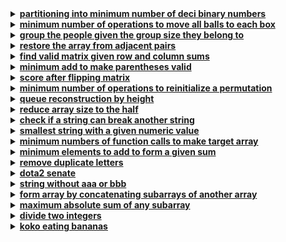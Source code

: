 <details>
  <summary><strong><a href=https://leetcode.com/problems/partitioning-into-minimum-number-of-deci-binary-numbers/>partitioning into minimum number of deci binary numbers</a></strong></summary>

```cpp
class Solution {
public:
    int minPartitions(string n) {
        int max_digit = 0;
        for(char c : n) {
            max_digit = max(max_digit, c - '0');
        }
        return max_digit;
    }
};
```
</details>

<details>
  <summary><strong><a href=https://leetcode.com/problems/minimum-number-of-operations-to-move-all-balls-to-each-box/>minimum number of operations to move all balls to each box</a></strong></summary>

```cpp
class Solution {
public:
    vector<int> minOperations(string boxes) {
        int n = boxes.size();
        vector<int> answer(n, 0);

        int count = 0, ops = 0;
        for (int i = 0; i < n; ++i) {
            answer[i] += ops;
            if (boxes[i] == '1') 
                ++count;

            ops += count;
        }

        count = 0, ops = 0;
        for (int i = n - 1; i >= 0; --i) {
            answer[i] += ops;
            if (boxes[i] == '1') 
                ++count;
            ops += count;
        }

        return answer;
    }
};
```
</details>

<details>
  <summary><strong><a href=https://leetcode.com/problems/group-the-people-given-the-group-size-they-belong-to/>group the people given the group size they belong to</a></strong></summary>

```cpp
class Solution {
public:
    vector<vector<int>> groupThePeople(vector<int>& groupSizes) {
        unordered_map<int, vector<int>> groups;
        vector<vector<int>> result;

        for (int i = 0; i < groupSizes.size(); ++i) {
            groups[groupSizes[i]].push_back(i);
            if (groups[groupSizes[i]].size() == groupSizes[i]) {
                result.push_back(groups[groupSizes[i]]);
                groups[groupSizes[i]].clear();
            }
        }

        return result;
    }
};
```
</details>

<details>
  <summary><strong><a href=https://leetcode.com/problems/restore-the-array-from-adjacent-pairs/>restore the array from adjacent pairs</a></strong></summary>

```cpp
class Solution {
public:
    vector<int> restoreArray(vector<vector<int>>& adjacentPairs) {
        unordered_map<int, vector<int>> adj;
        for (auto& pair : adjacentPairs) {
            adj[pair[0]].push_back(pair[1]);
            adj[pair[1]].push_back(pair[0]);
        }

        int start;
        for (auto& [num, neighbors] : adj) {
            if (neighbors.size() == 1) {
                start = num;
                break;
            }
        }

        vector<int> result;
        unordered_set<int> visited;
        result.push_back(start);
        visited.insert(start);

    
        while (result.size() < adj.size()) {
            int current = result.back();
            for (int neighbor : adj[current]) {
                if (visited.find(neighbor) == visited.end()) {
                    result.push_back(neighbor);
                    visited.insert(neighbor);
                    break;
                }
            }
        }

        return result;
    }
};
```
</details>

<details>
  <summary><strong><a href=https://leetcode.com/problems/find-valid-matrix-given-row-and-column-sums/>find valid matrix given row and column sums</a></strong></summary>

```cpp
class Solution {
public:
    vector<vector<int>> restoreMatrix(vector<int>& rowSum, vector<int>& colSum) {
        int m = rowSum.size(), n = colSum.size();
        vector<vector<int>> matrix(m, vector<int>(n, 0));
        
        for (int i = 0; i < m; ++i) {
            for (int j = 0; j < n; ++j) {
                matrix[i][j] = min(rowSum[i], colSum[j]);
                rowSum[i] -= matrix[i][j];
                colSum[j] -= matrix[i][j];
            }
        }
        
        return matrix;
    }
};
```
</details>

<details>
  <summary><strong><a href=https://leetcode.com/problems/minimum-add-to-make-parentheses-valid/>minimum add to make parentheses valid</a></strong></summary>

```cpp
class Solution {
public:
    int minAddToMakeValid(string s) {
        int open = 0, close = 0;
        for (char c : s) 
            if (c == '(') 
                open++;
            else 
                if (open > 0) 
                    open--;
                else 
                    close++;
                    
        return open + close;
    }
};
```
</details>

<details>
  <summary><strong><a href=https://leetcode.com/problems/score-after-flipping-matrix/>score after flipping matrix</a></strong></summary>

```cpp
class Solution {
public:
    int matrixScore(vector<vector<int>>& grid) {
        int m = grid.size(), n = grid[0].size();
        int score = 0;

        for (int i = 0; i < m; ++i) 
            if (grid[i][0] == 0) 
                for (int j = 0; j < n; ++j) 
                    grid[i][j] ^= 1;

        for (int j = 0; j < n; ++j) {
            int ones = 0;
            for (int i = 0; i < m; ++i) 
                if (grid[i][j] == 1) 
                    ones++;
            
            ones = max(ones, m - ones);
            score += ones * (1 << (n - j - 1));
        }

        return score;
    }
};
```
</details>

<details>
  <summary><strong><a href=https://leetcode.com/problems/minimum-number-of-operations-to-reinitialize-a-permutation/>minimum number of operations to reinitialize a permutation</a></strong></summary>

```cpp
class Solution {
public:
    int reinitializePermutation(int n) {
        int steps = 0;
        int i = 1;        
        while (true) {
            i = (i % 2 == 0) ? i / 2 : n / 2 + (i - 1) / 2;
            steps+9+;
            
            if (i == 1) 
                break;
        }
        
        return steps;
    }
};
```
</details>

<details>
  <summary><strong><a href=https://leetcode.com/problems/queue-reconstruction-by-height/>queue reconstruction by height</a></strong></summary>

```cpp
class Solution {
public:
    vector<vector<int>> reconstructQueue(vector<vector<int>>& people) {
        sort(people.begin(), people.end(), [](vector<int>& a, vector<int>& b) {
            return a[0] > b[0] || (a[0] == b[0] && a[1] < b[1]);
        });

        vector<vector<int>> queue;
        for (auto& p : people) {
            queue.insert(queue.begin() + p[1], p);
        }

        return queue;
    }
};
```
</details>

<details>
  <summary><strong><a href=https://leetcode.com/problems/reduce-array-size-to-the-half/>reduce array size to the half</a></strong></summary>

```cpp
class Solution {
public:
    int minSetSize(vector<int>& arr) {
        unordered_map<int, int> freq;
        for (int num : arr) 
            freq[num]++;

        vector<int> counts;
        for (auto& [num, count] : freq) 
            counts.push_back(count);

        sort(counts.rbegin(), counts.rend());

        int removed = 0, sets = 0, half = arr.size() / 2;
        for (int count : counts) {
            removed += count;
            sets++;
            if (removed >= half) 
                break;
        }

        return sets;
    }
};
```
</details>

<details>
  <summary><strong><a href=https://leetcode.com/problems/check-if-a-string-can-break-another-string/>check if a string can break another string</a></strong></summary>

```cpp
class Solution {
public:
    bool checkIfCanBreak(string s1, string s2) {
        sort(s1.begin(), s1.end());
        sort(s2.begin(), s2.end());

        bool s1BreaksS2 = true, s2BreaksS1 = true;
        for (int i = 0; i < s1.size(); i++) {
            if (s1[i] < s2[i]) 
                s1BreaksS2 = false;
            
            if (s2[i] < s1[i]) 
                s2BreaksS1 = false;
        }

        return s1BreaksS2 || s2BreaksS1;
    }
};
```
</details>

<details>
  <summary><strong><a href=https://leetcode.com/problems/smallest-string-with-a-given-numeric-value/>smallest string with a given numeric value</a></strong></summary>

```cpp
class Solution {
public:
    string getSmallestString(int n, int k) {
        string result(n, 'a');
        k -= n;

        for (int i = n - 1; i >= 0 && k > 0; --i) {
            int add = min(25, k);
            result[i] += add;
            k -= add;
        }

        return result;
    }
};
```
</details>

<details>
  <summary><strong><a href=https://leetcode.com/problems/minimum-numbers-of-function-calls-to-make-target-array/>minimum numbers of function calls to make target array</a></strong></summary>

```cpp
class Solution {
public:
    int minOperations(vector<int>& nums) {
        int operations = 0, maxDoubles = 0;
        
        for (int num : nums) {
            int doubles = 0;
            while (num > 0) {
                if (num % 2 == 1) {
                    operations++;
                    num--;
                }
                if (num > 0) {
                    num /= 2;
                    doubles++;
                }
            }
            maxDoubles = max(maxDoubles, doubles);
        }

        return operations + maxDoubles;
    }
};
```
</details>

<details>
  <summary><strong><a href=https://leetcode.com/problems/minimum-elements-to-add-to-form-a-given-sum/>minimum elements to add to form a given sum</a></strong></summary>

```cpp
class Solution {
public:
    int minElements(vector<int>& nums, int limit, long long goal) {
        long long sum = accumulate(nums.begin(), nums.end(), 0LL);
        long long diff = abs(goal - sum);
        
        return (diff + limit - 1) / limit;
    }
};
```
</details>

<details>
  <summary><strong><a href=https://leetcode.com/problems/remove-duplicate-letters/>remove duplicate letters</a></strong></summary>

```cpp
class Solution {
public:
    string removeDuplicateLetters(string s) {
        vector<int> freq(26, 0);
        vector<bool> inResult(26, false);
        string result = "";

        for (char c : s) 
            freq[c - 'a']++;

        for (char c : s) {
            freq[c - 'a']--;
            if (inResult[c - 'a']) 
                continue;

            while (!result.empty() && result.back() > c && freq[result.back() - 'a'] > 0) {
                inResult[result.back() - 'a'] = false;
                result.pop_back();
            }

            result.push_back(c);
            inResult[c - 'a'] = true;
        }

        return result;
    }
};
```
</details>

<details>
  <summary><strong><a href=https://leetcode.com/problems/dota2-senate/>dota2 senate</a></strong></summary>

```cpp
class Solution {
public:
    string predictPartyVictory(string senate) {
        queue<int> radiant, dire;
        int n = senate.size();
        
        for (int i = 0; i < n; ++i) {
            if (senate[i] == 'R')
                radiant.push(i);
            else
                dire.push(i);
        }
        
        while (!radiant.empty() && !dire.empty()) {
            int r = radiant.front();
            int d = dire.front();
            radiant.pop();
            dire.pop();
            
            if (r < d)
                radiant.push(r + n);
            else
                dire.push(d + n);
        }
        
        return radiant.empty() ? "Dire" : "Radiant";
    }
};
```
</details>

<details>
  <summary><strong><a href=https://leetcode.com/problems/string-without-aaa-or-bbb/>string without aaa or bbb</a></strong></summary>

```cpp
class Solution {
public:
    string strWithout3a3b(int a, int b) {
        string result;
        
        while (a > 0 || b > 0) {
            bool writeA = false;
            int len = result.length();
            
            if (len >= 2 && result[len - 1] == result[len - 2]) {
                if (result[len - 1] == 'b')
                    writeA = true;
            } else {
                if (a >= b)
                    writeA = true;
            }
            
            if (writeA) {
                result += 'a';
                --a;
            } else {
                result += 'b';
                --b;
            }
        }
        
        return result;
    }
};
```
</details>

<details>
  <summary><strong><a href=https://leetcode.com/problems/form-array-by-concatenating-subarrays-of-another-array/>form array by concatenating subarrays of another array</a></strong></summary>

```cpp
class Solution {
public:
    bool canChoose(vector<vector<int>>& groups, vector<int>& nums) {
        int idx = 0;
        for (const auto& group : groups) {
            bool found = false;
            while (idx + group.size() <= nums.size()) {
                if (equal(group.begin(), group.end(), nums.begin() + idx)) {
                    found = true;
                    idx += group.size();
                    break;
                }
                ++idx;
            }
            if (!found) 
                return false;
        }
        return true;
    }
};
```
</details>

<details>
  <summary><strong><a href=https://leetcode.com/problems/maximum-absolute-sum-of-any-subarray/>maximum absolute sum of any subarray</a></strong></summary>

```cpp
class Solution {
public:
    int maxAbsoluteSum(vector<int>& nums) {
        int maxSum = 0, minSum = 0, currMax = 0, currMin = 0;
        
        for (int num : nums) {
            currMax = max(num, currMax + num);
            maxSum = max(maxSum, currMax);
            
            currMin = min(num, currMin + num);
            minSum = min(minSum, currMin);
        }
        
        return max(maxSum, abs(minSum));
    }
};
```
</details>

<details>
  <summary><strong><a href=https://leetcode.com/problems/divide-two-integers/>divide two integers</a></strong></summary>

```cpp
class Solution {
public:
    int divide(int dividend, int divisor) {
        if (dividend == INT_MIN && divisor == -1) 
            return INT_MAX;
        
        long long dvd = abs((long long)dividend);
        long long dvs = abs((long long)divisor);
        long long result = 0;
        
        while (dvd >= dvs) {
            long long temp = dvs, multiple = 1;
            while (dvd >= (temp << 1)) {
                temp <<= 1;
                multiple <<= 1;
            }
            dvd -= temp;
            result += multiple;
        }
        
        return (dividend > 0) == (divisor > 0) ? result : -result;
    }
};
```
</details>

<details>
  <summary><strong><a href=https://leetcode.com/problems/koko-eating-bananas/>koko eating bananas</a></strong></summary>

```cpp
class Solution {
public:
    int minEatingSpeed(vector<int>& piles, int h) {
        int left = 1, right = *max_element(piles.begin(), piles.end());
        
        while (left < right) {
            int k = left + (right - left) / 2;
            int hours = 0;
            
            for (int pile : piles) 
                hours += (pile + k - 1) / k;
            
            
            if (hours <= h) 
                right = k;
            else 
                left = k + 1;
        }
        
        return left;
    }
};
```
</details>